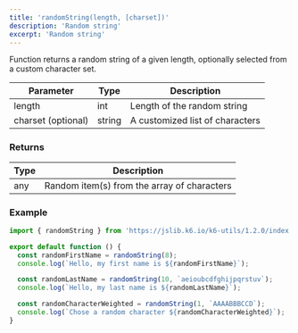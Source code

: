 ```yaml
---
title: 'randomString(length, [charset])'
description: 'Random string'
excerpt: 'Random string'
---
```


Function returns a random string of a given length, optionally selected from a custom character set.


| Parameter          | Type    | Description |
| ------------------ | ------- | ----------- |
| length             | int     | Length of the random string  |
| charset (optional) | string  | A customized list of characters  |


### Returns

| Type   | Description     |
| -----  | --------------- |
| any    | Random item(s) from the array of characters  |


### Example

<CodeGroup labels={[]}>

```javascript
import { randomString } from 'https://jslib.k6.io/k6-utils/1.2.0/index.js';

export default function () {
  const randomFirstName = randomString(8);
  console.log(`Hello, my first name is ${randomFirstName}`);

  const randomLastName = randomString(10, `aeioubcdfghijpqrstuv`);
  console.log(`Hello, my last name is ${randomLastName}`);

  const randomCharacterWeighted = randomString(1, `AAAABBBCCD`);
  console.log(`Chose a random character ${randomCharacterWeighted}`);
}
```

</CodeGroup>
